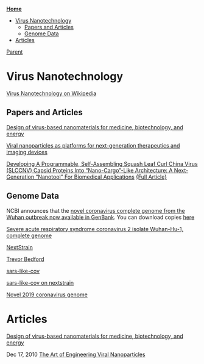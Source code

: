 <!-- START doctoc generated TOC please keep comment here to allow auto update -->
<!-- DON'T EDIT THIS SECTION, INSTEAD RE-RUN doctoc TO UPDATE -->
**[Home](#pages/blog/cv19/index)**

- [Virus Nanotechnology](#virus-nanotechnology)
  - [Papers and Articles](#papers-and-articles)
  - [Genome Data](#genome-data)
- [Articles](#articles)

<!-- END doctoc generated TOC please keep comment here to allow auto update -->

[Parent](#pages/blog/cv19/index)

# Virus Nanotechnology

[Virus Nanotechnology on Wikipedia](https://en.wikipedia.org/wiki/Virus_nanotechnology)


## Papers and Articles

[Design of virus-based nanomaterials for medicine, biotechnology, and energy](https://www.ncbi.nlm.nih.gov/pmc/articles/PMC5068136/)

[Viral nanoparticles as platforms for next-generation therapeutics and imaging devices](https://www.ncbi.nlm.nih.gov/pmc/articles/PMC2948632/)

[Developing A Programmable, Self-Assembling Squash Leaf Curl China Virus (SLCCNV) Capsid Proteins Into “Nano-Cargo”-Like Architecture: A Next-Generation “Nanotool” For Biomedical Applications](https://www.biorxiv.org/content/10.1101/338269v1) [{Full Article}](https://www.biorxiv.org/content/10.1101/338269v1.full)


## Genome Data 

NCBI announces that the [novel coronavirus complete genome from the Wuhan outbreak now available in GenBank](https://ncbiinsights.ncbi.nlm.nih.gov/2020/01/13/novel-coronavirus/).  You can download copies [here](https://www.ncbi.nlm.nih.gov/sars-cov-2/)

[Severe acute respiratory syndrome coronavirus 2 isolate Wuhan-Hu-1, complete genome](https://www.ncbi.nlm.nih.gov/nuccore/MN908947.3?report=genbank)

[NextStrain](https://nextstrain.org/)

[Trevor Bedford](https://bedford.io/team/trevor-bedford/)

[sars-like-cov](https://github.com/blab/sars-like-cov)

[sars-like-cov on nextstrain](https://nextstrain.org/groups/blab/sars-like-cov)

[Novel 2019 coronavirus genome](https://virological.org/t/novel-2019-coronavirus-genome/319)

# Articles

[Design of virus-based nanomaterials for medicine, biotechnology, and energy](https://www.ncbi.nlm.nih.gov/pmc/articles/PMC5068136/)

Dec 17, 2010
[The Art of Engineering Viral Nanoparticles](https://www.ncbi.nlm.nih.gov/pmc/articles/PMC3156490/)


